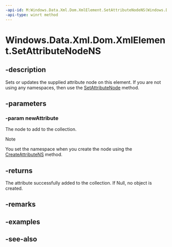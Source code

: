 ```yaml
---
-api-id: M:Windows.Data.Xml.Dom.XmlElement.SetAttributeNodeNS(Windows.Data.Xml.Dom.XmlAttribute)
-api-type: winrt method
---
```


<!-- Method syntax
public Windows.Data.Xml.Dom.XmlAttribute SetAttributeNodeNS(Windows.Data.Xml.Dom.XmlAttribute newAttribute)
-->

# Windows.Data.Xml.Dom.XmlElement.SetAttributeNodeNS

## -description
Sets or updates the supplied attribute node on this element. If you are not using any namespaces, then use the [SetAttributeNode](xmlelement_setattributenode.md) method.

## -parameters
### -param newAttribute
The node to add to the collection.

> [!NOTE]
> You set the namespace when you create the node using the [CreateAttributeNS](xmldocument_createattributens.md) method.

## -returns
The attribute successfully added to the collection. If Null, no object is created.

## -remarks

## -examples

## -see-also

